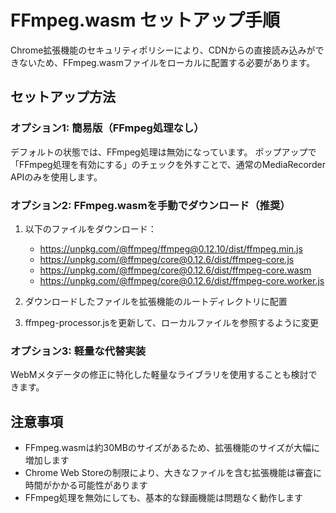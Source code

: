 # FFmpeg.wasm セットアップ手順

Chrome拡張機能のセキュリティポリシーにより、CDNからの直接読み込みができないため、FFmpeg.wasmファイルをローカルに配置する必要があります。

## セットアップ方法

### オプション1: 簡易版（FFmpeg処理なし）
デフォルトの状態では、FFmpeg処理は無効になっています。
ポップアップで「FFmpeg処理を有効にする」のチェックを外すことで、通常のMediaRecorder APIのみを使用します。

### オプション2: FFmpeg.wasmを手動でダウンロード（推奨）

1. 以下のファイルをダウンロード：
   - https://unpkg.com/@ffmpeg/ffmpeg@0.12.10/dist/ffmpeg.min.js
   - https://unpkg.com/@ffmpeg/core@0.12.6/dist/ffmpeg-core.js
   - https://unpkg.com/@ffmpeg/core@0.12.6/dist/ffmpeg-core.wasm
   - https://unpkg.com/@ffmpeg/core@0.12.6/dist/ffmpeg-core.worker.js

2. ダウンロードしたファイルを拡張機能のルートディレクトリに配置

3. ffmpeg-processor.jsを更新して、ローカルファイルを参照するように変更

### オプション3: 軽量な代替実装
WebMメタデータの修正に特化した軽量なライブラリを使用することも検討できます。

## 注意事項

- FFmpeg.wasmは約30MBのサイズがあるため、拡張機能のサイズが大幅に増加します
- Chrome Web Storeの制限により、大きなファイルを含む拡張機能は審査に時間がかかる可能性があります
- FFmpeg処理を無効にしても、基本的な録画機能は問題なく動作します